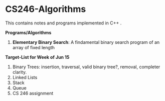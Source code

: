 # CS246-Algorithms
This contains notes and programs implemented in C++ . 

**Programs/Algorithms**

1. **Elementary Binary Search**: A findamental binary search program of an array of fixed length


**Target-List for Week of Jun 15**

1. Binary Trees: insertion, traversal, valid binary tree?, removal, completer clarity.
2. Linked Lists
3. Stack
4. Queue
5. CS 246 assignment
